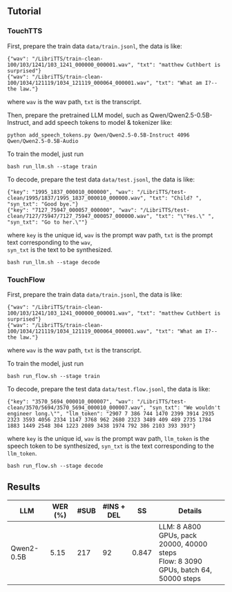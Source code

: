 ## Tutorial

### TouchTTS
First, prepare the train data `data/train.jsonl`, the data is like:

```
{"wav": "/LibriTTS/train-clean-100/103/1241/103_1241_000000_000001.wav", "txt": "matthew Cuthbert is surprised"}
{"wav": "/LibriTTS/train-clean-100/1034/121119/1034_121119_000064_000001.wav", "txt": "What am I?--the law."}
```
where `wav` is the wav path, `txt` is the transcript.

Then, prepare the pretrained LLM model, such as Qwen/Qwen2.5-0.5B-Instruct,
and add speech tokens to model & tokenizer like:
```
python add_speech_tokens.py Qwen/Qwen2.5-0.5B-Instruct 4096 Qwen/Qwen2.5-0.5B-Audio
```

To train the model, just run

``` shell
bash run_llm.sh --stage train
```

To decode, prepare the test data `data/test.jsonl`, the data is like:

```
{"key": "1995_1837_000010_000000", "wav": "/LibriTTS/test-clean/1995/1837/1995_1837_000010_000000.wav", "txt": "Child? ", "syn_txt": "Good bye."}
{"key": "7127_75947_000057_000000", "wav": "/LibriTTS/test-clean/7127/75947/7127_75947_000057_000000.wav", "txt": "\"Yes.\" ", "syn_txt": "Go to her.\""}
```
where `key` is the unique id,
`wav` is the prompt wav path, `txt` is the prompt text corresponding to the `wav`,  
`syn_txt` is the text to be synthesized.


``` shell
bash run_llm.sh --stage decode
```

### TouchFlow
First, prepare the train data `data/train.jsonl`, the data is like:

```
{"wav": "/LibriTTS/train-clean-100/103/1241/103_1241_000000_000001.wav", "txt": "matthew Cuthbert is surprised"}
{"wav": "/LibriTTS/train-clean-100/1034/121119/1034_121119_000064_000001.wav", "txt": "What am I?--the law."}
```
where `wav` is the wav path, `txt` is the transcript.

To train the model, just run

``` shell
bash run_flow.sh --stage train
```

To decode, prepare the test data `data/test.flow.jsonl`, the data is like:

```
{"key": "3570_5694_000010_000007", "wav": "/LibriTTS/test-clean/3570/5694/3570_5694_000010_000007.wav", "syn_txt": "We wouldn't engineer long.\"", "llm_token": "2907 7 386 744 1470 2399 3914 2935 2323 3593 4056 2334 1147 3768 962 2680 2323 3489 409 489 2735 1784 1883 1449 2548 304 1223 2089 3438 1974 792 386 2103 393 393"}
```
where `key` is the unique id, `wav` is the prompt wav path,
`llm_token` is the speech token to be synthesized,
`syn_txt` is the text corresponding to the `llm_token`.


``` shell
bash run_flow.sh --stage decode
```

## Results

| LLM        | WER (%) | #SUB | #INS + DEL | SS     | Details                                   |
|------------|---------|------|------------|--------|-------------------------------------------|
| Qwen2-0.5B | 5.15    | 217  | 92         |  0.847 |LLM: 8 A800 GPUs, pack 20000, 40000 steps<br>Flow: 8 3090 GPUs, batch 64, 50000 steps  |
